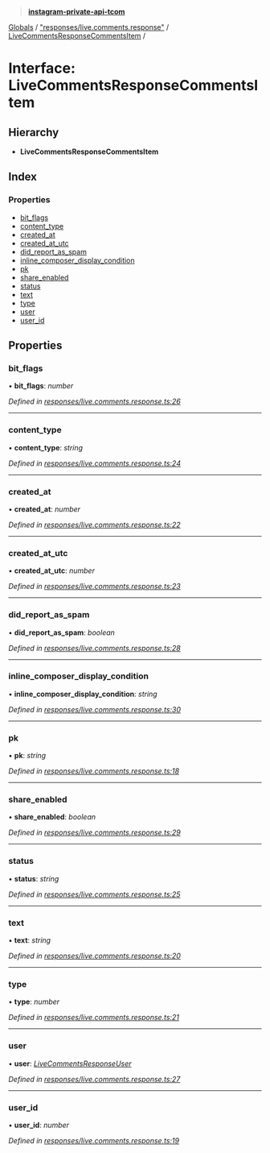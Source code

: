 > **[instagram-private-api-tcom](../README.md)**

[Globals](../README.md) / ["responses/live.comments.response"](../modules/_responses_live_comments_response_.md) / [LiveCommentsResponseCommentsItem](_responses_live_comments_response_.livecommentsresponsecommentsitem.md) /

# Interface: LiveCommentsResponseCommentsItem

## Hierarchy

* **LiveCommentsResponseCommentsItem**

## Index

### Properties

* [bit_flags](_responses_live_comments_response_.livecommentsresponsecommentsitem.md#bit_flags)
* [content_type](_responses_live_comments_response_.livecommentsresponsecommentsitem.md#content_type)
* [created_at](_responses_live_comments_response_.livecommentsresponsecommentsitem.md#created_at)
* [created_at_utc](_responses_live_comments_response_.livecommentsresponsecommentsitem.md#created_at_utc)
* [did_report_as_spam](_responses_live_comments_response_.livecommentsresponsecommentsitem.md#did_report_as_spam)
* [inline_composer_display_condition](_responses_live_comments_response_.livecommentsresponsecommentsitem.md#inline_composer_display_condition)
* [pk](_responses_live_comments_response_.livecommentsresponsecommentsitem.md#pk)
* [share_enabled](_responses_live_comments_response_.livecommentsresponsecommentsitem.md#share_enabled)
* [status](_responses_live_comments_response_.livecommentsresponsecommentsitem.md#status)
* [text](_responses_live_comments_response_.livecommentsresponsecommentsitem.md#text)
* [type](_responses_live_comments_response_.livecommentsresponsecommentsitem.md#type)
* [user](_responses_live_comments_response_.livecommentsresponsecommentsitem.md#user)
* [user_id](_responses_live_comments_response_.livecommentsresponsecommentsitem.md#user_id)

## Properties

###  bit_flags

• **bit_flags**: *number*

*Defined in [responses/live.comments.response.ts:26](https://github.com/cuonglnhust/instagram-private-api-tcom/blob/3e16058/src/responses/live.comments.response.ts#L26)*

___

###  content_type

• **content_type**: *string*

*Defined in [responses/live.comments.response.ts:24](https://github.com/cuonglnhust/instagram-private-api-tcom/blob/3e16058/src/responses/live.comments.response.ts#L24)*

___

###  created_at

• **created_at**: *number*

*Defined in [responses/live.comments.response.ts:22](https://github.com/cuonglnhust/instagram-private-api-tcom/blob/3e16058/src/responses/live.comments.response.ts#L22)*

___

###  created_at_utc

• **created_at_utc**: *number*

*Defined in [responses/live.comments.response.ts:23](https://github.com/cuonglnhust/instagram-private-api-tcom/blob/3e16058/src/responses/live.comments.response.ts#L23)*

___

###  did_report_as_spam

• **did_report_as_spam**: *boolean*

*Defined in [responses/live.comments.response.ts:28](https://github.com/cuonglnhust/instagram-private-api-tcom/blob/3e16058/src/responses/live.comments.response.ts#L28)*

___

###  inline_composer_display_condition

• **inline_composer_display_condition**: *string*

*Defined in [responses/live.comments.response.ts:30](https://github.com/cuonglnhust/instagram-private-api-tcom/blob/3e16058/src/responses/live.comments.response.ts#L30)*

___

###  pk

• **pk**: *string*

*Defined in [responses/live.comments.response.ts:18](https://github.com/cuonglnhust/instagram-private-api-tcom/blob/3e16058/src/responses/live.comments.response.ts#L18)*

___

###  share_enabled

• **share_enabled**: *boolean*

*Defined in [responses/live.comments.response.ts:29](https://github.com/cuonglnhust/instagram-private-api-tcom/blob/3e16058/src/responses/live.comments.response.ts#L29)*

___

###  status

• **status**: *string*

*Defined in [responses/live.comments.response.ts:25](https://github.com/cuonglnhust/instagram-private-api-tcom/blob/3e16058/src/responses/live.comments.response.ts#L25)*

___

###  text

• **text**: *string*

*Defined in [responses/live.comments.response.ts:20](https://github.com/cuonglnhust/instagram-private-api-tcom/blob/3e16058/src/responses/live.comments.response.ts#L20)*

___

###  type

• **type**: *number*

*Defined in [responses/live.comments.response.ts:21](https://github.com/cuonglnhust/instagram-private-api-tcom/blob/3e16058/src/responses/live.comments.response.ts#L21)*

___

###  user

• **user**: *[LiveCommentsResponseUser](_responses_live_comments_response_.livecommentsresponseuser.md)*

*Defined in [responses/live.comments.response.ts:27](https://github.com/cuonglnhust/instagram-private-api-tcom/blob/3e16058/src/responses/live.comments.response.ts#L27)*

___

###  user_id

• **user_id**: *number*

*Defined in [responses/live.comments.response.ts:19](https://github.com/cuonglnhust/instagram-private-api-tcom/blob/3e16058/src/responses/live.comments.response.ts#L19)*